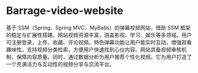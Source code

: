 # Barrage-video-website
基于 SSM（Spring、Spring MVC、MyBatis）的弹幕视频网站，借助 SSM 框架的稳定与扩展性搭建。网站视频资源丰富，涵盖影视、学习、娱乐等多领域。用户可注册登录，上传、收藏、评论视频。特色弹幕功能让用户能实时互动，增强观看趣味性。支持视频分类检索，方便用户快速找到心仪内容。网站具备视频审核机制，保障内容质量。同时，通过数据分析为用户推荐个性化视频。它为用户打造了一个充满活力与互动性的视频分享与交流平台。 
